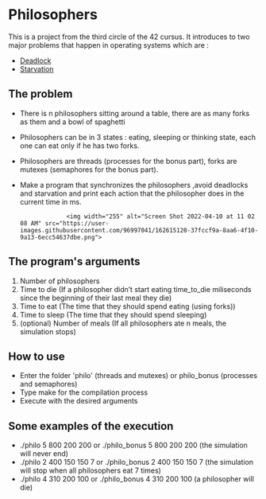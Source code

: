 # Philosophers

This is a project from the third circle of the 42 cursus. It introduces to two major problems that happen in operating systems which are :
- [Deadlock](https://www.geeksforgeeks.org/introduction-of-deadlock-in-operating-system/)
- [Starvation](https://en.wikipedia.org/wiki/Starvation_(computer_science))


## The problem 
   * There is n philosophers sitting around a table, there are as many forks as them and a bowl of spaghetti
   * Philosophers can be in 3 states : eating, sleeping or thinking state, each one can eat only if he has two forks.
   * Philosophers are threads (processes for the bonus part), forks are mutexes (semaphores for the bonus part).
   * Make a program that synchronizes the philosophers ,avoid deadlocks and starvation and print each action that the philosopher does in the current time in ms.
   
                      <img width="255" alt="Screen Shot 2022-04-10 at 11 02 08 AM" src="https://user-images.githubusercontent.com/96997041/162615120-37fccf9a-8aa6-4f10-9a13-6ecc54637dbe.png">


 
## The program's arguments  
   1. Number of philosophers
   2. Time to die (If a philosopher didn’t start eating time_to_die miliseconds since the beginning of their last meal they die)
   3. Time to eat (The time that they should spend eating (using forks))
   4. Time to sleep (The time that they should spend sleeping)
   5. (optional) Number of meals (If all philosophers ate n meals, the simulation stops)

## How to use
  * Enter the folder 'philo' (threads and mutexes) or philo_bonus (processes and semaphores)
  * Type make for the compilation process
  * Execute with the desired arguments

## Some examples of the execution
  * ./philo 5 800 200 200 or ./philo_bonus 5 800 200 200 (the simulation will never end)
  * ./philo 2 400 150 150 7 or ./philo_bonus 2 400 150 150 7 (the simulation will stop when all philosophers eat 7 times)
  * ./philo 4 310 200 100 or ./philo_bonus 4 310 200 100 (a philosopher will die)
